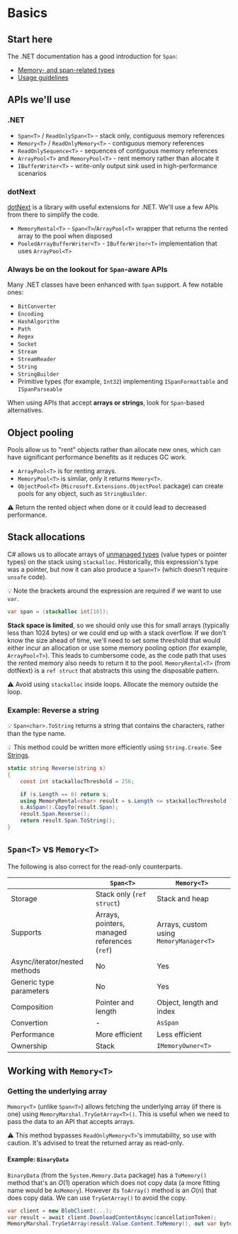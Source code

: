 # Basics

## Start here

The .NET documentation has a good introduction for `Span`:

* [Memory- and span-related types](https://learn.microsoft.com/en-us/dotnet/standard/memory-and-spans/)
* [Usage guidelines](https://learn.microsoft.com/en-us/dotnet/standard/memory-and-spans/memory-t-usage-guidelines)

## APIs we'll use

### .NET

* `Span<T>` / `ReadOnlySpan<T>` - stack only, contiguous memory references
* `Memory<T>` / `ReadOnlyMemory<T>` - contiguous memory references
* `ReadOnlySequence<T>` - sequences of contiguous memory references
* `ArrayPool<T>` and `MemoryPool<T>` - rent memory rather than allocate it
* `IBufferWriter<T>` - write-only output sink used in high-performance scenarios

### dotNext

[dotNext](https://dotnet.github.io/dotNext) is a library with useful extensions for .NET. We'll use a few APIs from there to simplify the code.

* `MemoryRental<T>` - `Span<T>`/`ArrayPool<T>` wrapper that returns the rented array to the pool when disposed
* `PooledArrayBufferWriter<T>` - `IBufferWriter<T>` implementation that uses `ArrayPool<T>`

### Always be on the lookout for `Span`-aware APIs

Many .NET classes have been enhanced with `Span` support. A few notable ones:

* `BitConverter`
* `Encoding`
* `HashAlgorithm`
* `Path`
* `Regex`
* `Socket`
* `Stream`
* `StreamReader`
* `String`
* `StringBuilder`
* Primitive types (for example, `Int32`) implementing `ISpanFormattable` and `ISpanParseable`

When using APIs that accept **arrays or strings**, look for `Span`-based alternatives.

## Object pooling

Pools allow us to "rent" objects rather than allocate new ones, which can have significant performance benefits as it reduces GC work.

* `ArrayPool<T>` is for renting arrays.
* `MemoryPool<T>` is similar, only it returns `Memory<T>`.
* `ObjectPool<T>` (`Microsoft.Extensions.ObjectPool` package) can create pools for any object, such as `StringBuilder`.

⚠️ Return the rented object when done or it could lead to decreased performance.

## Stack allocations

C# allows us to allocate arrays of [unmanaged types](https://learn.microsoft.com/en-us/dotnet/csharp/language-reference/builtin-types/unmanaged-types) (value types or pointer types) on the stack using `stackalloc`. Historically, this expression's type was a pointer, but now it can also produce a `Span<T>` (which doesn't require `unsafe` code).

💡 Note the brackets around the expression are required if we want to use `var`.

```cs
var span = (stackalloc int[10]);
```

**Stack space is limited**, so we should only use this for small arrays (typically less than 1024 bytes) or we could end up with a stack overflow. If we don't know the size ahead of time, we'll need to set some threshold that would either incur an allocation or use some memory pooling option (for example, `ArrayPool<T>`). This leads to cumbersome code, as the code path that uses the rented memory also needs to return it to the pool. `MemoryRental<T>` (from dotNext) is a `ref struct` that abstracts this using the disposable pattern.

⚠️ Avoid using `stackalloc` inside loops. Allocate the memory outside the loop.

### Example: Reverse a string

💡 `Span<char>.ToString` returns a string that contains the characters, rather than the type name.

💡 This method could be written more efficiently using `String.Create`. See [Strings](strings.md).

```cs
static string Reverse(string s)
{
    const int stackallocThreshold = 256;

    if (s.Length == 0) return s;
    using MemoryRental<char> result = s.Length <= stackallocThreshold ? new(stackalloc char[stackallocThreshold]) : new(s.Length);
    s.AsSpan().CopyTo(result.Span);
    result.Span.Reverse();
    return result.Span.ToString();
}
```

## `Span<T>` vs `Memory<T>`

The following is also correct for the read-only counterparts.

|     | `Span<T>` | `Memory<T>` |
| --- | --- | --- |
| Storage | Stack only (`ref struct`) | Stack and heap |
| Supports | Arrays, pointers, managed references (`ref`) | Arrays, custom using `MemoryManager<T>` |
| Async/iterator/nested methods | No | Yes |
| Generic type parameters | No | Yes |
| Composition | Pointer and length | Object, length and index |
| Convertion | - | `AsSpan` |
| Performance | More efficient | Less efficient |
| Ownership | Stack | `IMemoryOwner<T>` |

## Working with `Memory<T>`

### Getting the underlying array

`Memory<T>` (unlike `Span<T>`) allows fetching the underlying array (if there is one) using `MemoryMarshal.TryGetArray<T>()`. This is useful when we need to pass the data to an API that accepts arrays.

⚠️ This method bypasses `ReadOnlyMemory<T>`'s immutability, so use with caution. It's advised to treat the returned array as read-only.

#### Example: `BinaryData`

`BinaryData` (from the `System.Memory.Data` package) has a `ToMemory()` method that's an _O_(1) operation which does not copy data (a more fitting name would be `AsMemory`). However its `ToArray()` method is an _O_(n) that does copy data. We can use `TryGetArray()` to avoid the copy.

```cs
var client = new BlobClient(...);
var result = await client.DownloadContentAsync(cancellationToken);
MemoryMarshal.TryGetArray(result.Value.Content.ToMemory(), out var bytes);
```
